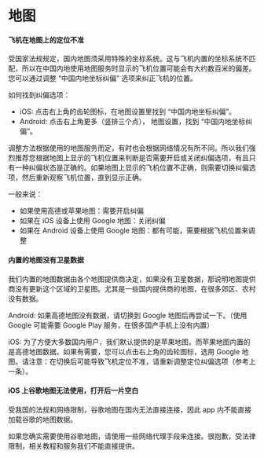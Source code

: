 # 地图

#### 飞机在地图上的定位不准

受国家法规规定，国内地图须采用特殊的坐标系统。这与飞机内置的坐标系统不匹配，所以在中国内地使用地图服务时显示的飞机位置可能会有大约数百米的偏差。您可以通过调整 “中国内地坐标纠偏” 选项来纠正飞机的位置。

如何找到纠偏选项：

* iOS: 点击右上角的齿轮图标，在地图设置里找到 “中国内地坐标纠偏”。
* Android: 点击右上角更多（竖排三个点）， 地图设置，找到 “中国内地坐标纠偏”。

调整方法根据使用的地图服务而定，有时也会根据网络情况有所不同。所以我们强烈推荐您根据地图上显示的飞机位置来判断是否需要开启或关闭纠偏选项，有且只有一种纠偏状态是正确的。如果地图上显示的飞机位置不正确，则需要切换纠偏选项，然后重新观察飞机位置，直到显示正确。

一般来说：

* 如果使用高德或苹果地图：需要开启纠偏
* 如果在 iOS 设备上使用 Google 地图：关闭纠偏
* 如果在 Android 设备上使用 Google 地图：都有可能，需要根据飞机位置来调整

#### 内置的地图没有卫星数据

我们内置的地图数据由各个地图提供商决定，如果没有卫星数据，那说明地图提供商没有更新这个区域的卫星图。尤其是一些国内提供商的地图，在很多郊区、农村没有数据。

Android: 如果高德地图没有数据，请切换到 Google 地图后再尝试一下。（使用 Google 可能需要 Google Play 服务，在很多国产手机上没有内置）

iOS: 为了方便大多数国内用户，我们默认提供的是苹果地图，而苹果地图内置的是高德地图数据。如果有需要，您可以点击右上角的齿轮图标，选用 Google 地图。请注意：在切换后可能导致飞机定位不准，请重新调整定位纠偏选项（参考上一条）。

#### iOS 上谷歌地图无法使用，打开后一片空白

受我国的法规和网络限制，谷歌地图在国内无法直接连接，因此 app 内不能直接加载谷歌的地图数据。

如果您确实需要使用谷歌地图，请使用一些网络代理手段来连接。很抱歉，受法律限制，相关教程和服务我们不能直接提供。


